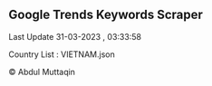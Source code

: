 

## Google Trends Keywords Scraper 
 
Last Update 31-03-2023 , 03:33:58

Country List :
VIETNAM.json



© Abdul Muttaqin 

